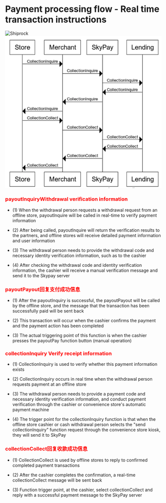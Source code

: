 # Payment processing flow - Real time transaction instructions
![](../public/4线上放款 "Shiprock")
![](../public/收款交易顺序图1.png "Shiprock")
### <font color = red>payoutInquiryWithdrawal verification information</font>
- (1) When the withdrawal person requests a withdrawal request from an offline store, payoutInquire will be called in real-time to verify payment information

- (2) After being called, payoutInquire will return the verification results to the partners, and offline stores will receive detailed payment information and user information

- (3) The withdrawal person needs to provide the withdrawal code and necessary identity verification information, such as to the cashier

- (4) After checking the withdrawal code and identity verification information, the cashier will receive a manual verification message and send it to the Skypay server

###  <font color = red>payoutPayout回复支付成功信息</font>
- (1) After the payoutInquiry is successful, the payoutPayout will be called by the offline store, and the message that the transaction has been successfully paid will be sent back

- (2) This transaction will occur when the cashier confirms the payment and the payment action has been completed

- (3) The actual triggering point of this function is when the cashier presses the payoutPay function button (manual operation)

### <font color=red>collectionInquiry Verify receipt information</font>

- (1) CollectionInquiry is used to verify whether this payment information exists

- (2) CollectionInquiry occurs in real time when the withdrawal person requests payment at an offline store

- (3) The withdrawal person needs to provide a payment code and necessary identity verification information, and conduct payment verification through the cashier or convenience store's automatic payment machine

- (4) The trigger point for the collectionInquiry function is that when the offline store cashier or cash withdrawal person selects the "send collectionInquiry" function request through the convenience store kiosk, they will send it to SkyPay

### <font color = red>collectionCollect回复收款成功信息</font>
- (1) CollectionCollect is used by offline stores to reply to confirmed completed payment transactions

- (2) After the cashier completes the confirmation, a real-time collectionCollect message will be sent back

- (3) Function trigger point, at the cashier, select collectionCollect and reply with a successful payment message to the SkyPay server
